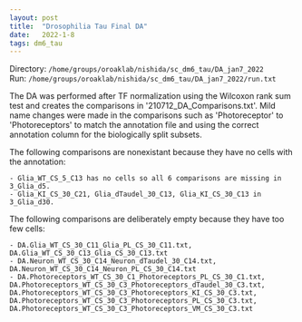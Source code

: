 ```yaml
---
layout: post
title:  "Drosophilia Tau Final DA"
date:   2022-1-8
tags: dm6_tau
---
```


Directory: `/home/groups/oroaklab/nishida/sc_dm6_tau/DA_jan7_2022`
<br>Run: `/home/groups/oroaklab/nishida/sc_dm6_tau/DA_jan7_2022/run.txt`

The DA was performed after TF normalization using the Wilcoxon rank sum test and creates the comparisons in '210712_DA_Comparisons.txt'. Mild name changes were made in the comparisons such as 'Photoreceptor' to 'Photoreceptors' to match the annotation file and using the correct annotation column for the biologically split subsets.

The following comparisons are nonexistant because they have no cells with the annotation:
```
- Glia_WT_CS_5_C13 has no cells so all 6 comparisons are missing in 3_Glia_d5.
- Glia_KI_CS_30_C21, Glia_dTaudel_30_C13, Glia_KI_CS_30_C13 in 3_Glia_d30.
```

The following comparisons are deliberately empty because they have too few cells:
```
- DA.Glia_WT_CS_30_C11_Glia_PL_CS_30_C11.txt, DA.Glia_WT_CS_30_C13_Glia_CS_30_C13.txt
- DA.Neuron_WT_CS_30_C14_Neuron_dTaudel_30_C14.txt, DA.Neuron_WT_CS_30_C14_Neuron_PL_CS_30_C14.txt
- DA.Photoreceptors_WT_CS_30_C1_Photoreceptors_PL_CS_30_C1.txt, DA.Photoreceptors_WT_CS_30_C3_Photoreceptors_dTaudel_30_C3.txt, DA.Photoreceptors_WT_CS_30_C3_Photoreceptors_KI_CS_30_C3.txt, DA.Photoreceptors_WT_CS_30_C3_Photoreceptors_PL_CS_30_C3.txt, DA.Photoreceptors_WT_CS_30_C3_Photoreceptors_VM_CS_30_C3.txt
```
